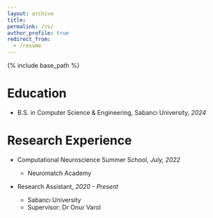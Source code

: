 ```yaml
---
layout: archive
title:
permalink: /cv/
author_profile: true
redirect_from:
  - /resume
---
```


{% include base_path %}

# Education

- B.S. in Computer Science & Engineering, Sabancı University, _2024_

# Research Experience

- Computational Neuroscience Summer School, _July, 2022_

  - Neuromatch Academy

- Research Assistant, _2020 - Present_

  - Sabancı University
  - Supervisor: Dr Onur Varol

<!-- - Research Assistant, _June, 2020 - August, 2020_
  - Sabancı University
  - Conducted academic research named “Social Perspective and Gender Equality in STEM Education” regarding how gender inequality influences STEM education
  - Supervisor: Zeynep Gulru Goker -->
